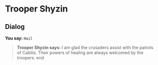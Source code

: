 # Trooper Shyzin


## Dialog

**You say:** `Hail`



>**Trooper Shyzin says:** I am glad the crusaders assist with the patrols of Cabilis.  Their powers of healing are always welcomed by the troopers.
end





